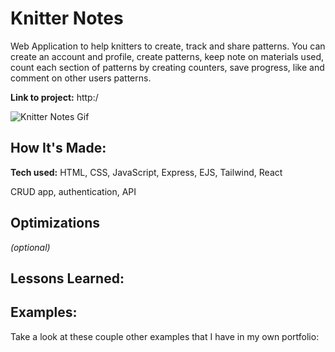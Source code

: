 # Knitter Notes
Web Application to help knitters to create, track and share patterns.
You can create an account and profile, create patterns, keep note on materials used, count each section of patterns by creating counters, save progress, like and comment on other users patterns.


**Link to project:** http:/

![Knitter Notes Gif](http:/)

## How It's Made:

**Tech used:** HTML, CSS, JavaScript, Express, EJS, Tailwind, React

CRUD app, authentication, API

## Optimizations
*(optional)*



## Lessons Learned:



## Examples:
Take a look at these couple other examples that I have in my own portfolio:





